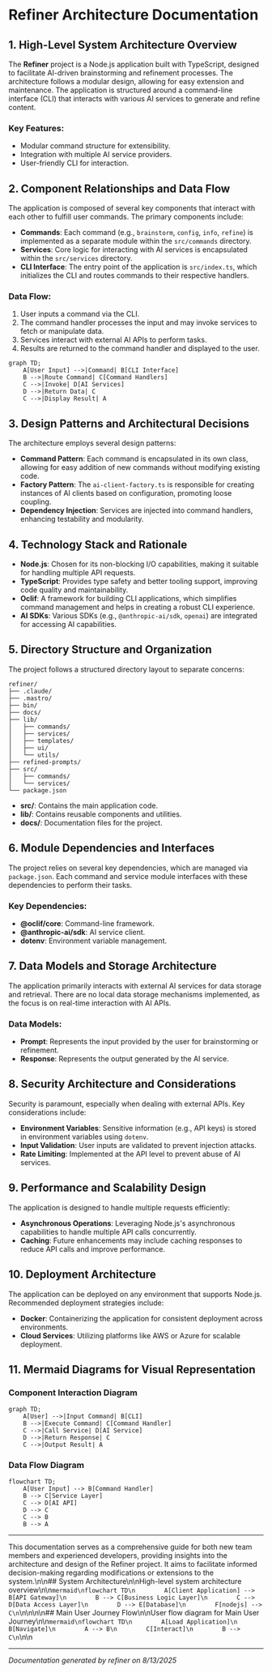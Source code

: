 <!---
This file was automatically generated by refiner
Generated on: 2025-08-13T06:00:37.867Z
Document type: architecture
Title: Architecture Documentation
References: .claude/settings.local.json, .mastro/analytics.json, lib/commands/config.d.ts, lib/commands/config.js, lib/utils/config.d.ts, lib/utils/config.js, refined-prompts/generative-prompt-2025-08-09T21-33-56-948Z.json, refined-prompts/generative-prompt-2025-08-09T21-38-47-439Z.json, src/commands/config.ts, src/utils/config.ts, bin/dev, bin/run, lib/index.d.ts, lib/index.js, lib/commands/brainstorm.d.ts, lib/commands/brainstorm.js, lib/commands/info.d.ts, lib/commands/info.js, lib/commands/refine.d.ts, lib/commands/refine.js

To prevent this file from being overwritten, add custom content
between the CUSTOM_START and CUSTOM_END markers below.
--->

# Refiner Architecture Documentation

## 1. High-Level System Architecture Overview

The **Refiner** project is a Node.js application built with TypeScript, designed to facilitate AI-driven brainstorming and refinement processes. The architecture follows a modular design, allowing for easy extension and maintenance. The application is structured around a command-line interface (CLI) that interacts with various AI services to generate and refine content.

### Key Features:
- Modular command structure for extensibility.
- Integration with multiple AI service providers.
- User-friendly CLI for interaction.

## 2. Component Relationships and Data Flow

The application is composed of several key components that interact with each other to fulfill user commands. The primary components include:

- **Commands**: Each command (e.g., `brainstorm`, `config`, `info`, `refine`) is implemented as a separate module within the `src/commands` directory.
- **Services**: Core logic for interacting with AI services is encapsulated within the `src/services` directory.
- **CLI Interface**: The entry point of the application is `src/index.ts`, which initializes the CLI and routes commands to their respective handlers.

### Data Flow:
1. User inputs a command via the CLI.
2. The command handler processes the input and may invoke services to fetch or manipulate data.
3. Services interact with external AI APIs to perform tasks.
4. Results are returned to the command handler and displayed to the user.

```mermaid
graph TD;
    A[User Input] -->|Command| B[CLI Interface]
    B -->|Route Command| C[Command Handlers]
    C -->|Invoke| D[AI Services]
    D -->|Return Data| C
    C -->|Display Result| A
```

## 3. Design Patterns and Architectural Decisions

The architecture employs several design patterns:

- **Command Pattern**: Each command is encapsulated in its own class, allowing for easy addition of new commands without modifying existing code.
- **Factory Pattern**: The `ai-client-factory.ts` is responsible for creating instances of AI clients based on configuration, promoting loose coupling.
- **Dependency Injection**: Services are injected into command handlers, enhancing testability and modularity.

## 4. Technology Stack and Rationale

- **Node.js**: Chosen for its non-blocking I/O capabilities, making it suitable for handling multiple API requests.
- **TypeScript**: Provides type safety and better tooling support, improving code quality and maintainability.
- **Oclif**: A framework for building CLI applications, which simplifies command management and helps in creating a robust CLI experience.
- **AI SDKs**: Various SDKs (e.g., `@anthropic-ai/sdk`, `openai`) are integrated for accessing AI capabilities.

## 5. Directory Structure and Organization

The project follows a structured directory layout to separate concerns:

```
refiner/
├── .claude/
├── .mastro/
├── bin/
├── docs/
├── lib/
│   ├── commands/
│   ├── services/
│   ├── templates/
│   ├── ui/
│   └── utils/
├── refined-prompts/
├── src/
│   ├── commands/
│   └── services/
└── package.json
```

- **src/**: Contains the main application code.
- **lib/**: Contains reusable components and utilities.
- **docs/**: Documentation files for the project.

## 6. Module Dependencies and Interfaces

The project relies on several key dependencies, which are managed via `package.json`. Each command and service module interfaces with these dependencies to perform their tasks.

### Key Dependencies:
- **@oclif/core**: Command-line framework.
- **@anthropic-ai/sdk**: AI service client.
- **dotenv**: Environment variable management.

## 7. Data Models and Storage Architecture

The application primarily interacts with external AI services for data storage and retrieval. There are no local data storage mechanisms implemented, as the focus is on real-time interaction with AI APIs.

### Data Models:
- **Prompt**: Represents the input provided by the user for brainstorming or refinement.
- **Response**: Represents the output generated by the AI service.

## 8. Security Architecture and Considerations

Security is paramount, especially when dealing with external APIs. Key considerations include:

- **Environment Variables**: Sensitive information (e.g., API keys) is stored in environment variables using `dotenv`.
- **Input Validation**: User inputs are validated to prevent injection attacks.
- **Rate Limiting**: Implemented at the API level to prevent abuse of AI services.

## 9. Performance and Scalability Design

The application is designed to handle multiple requests efficiently:

- **Asynchronous Operations**: Leveraging Node.js's asynchronous capabilities to handle multiple API calls concurrently.
- **Caching**: Future enhancements may include caching responses to reduce API calls and improve performance.

## 10. Deployment Architecture

The application can be deployed on any environment that supports Node.js. Recommended deployment strategies include:

- **Docker**: Containerizing the application for consistent deployment across environments.
- **Cloud Services**: Utilizing platforms like AWS or Azure for scalable deployment.

## 11. Mermaid Diagrams for Visual Representation

### Component Interaction Diagram

```mermaid
graph TD;
    A[User] -->|Input Command| B[CLI]
    B -->|Execute Command| C[Command Handler]
    C -->|Call Service| D[AI Service]
    D -->|Return Response| C
    C -->|Output Result| A
```

### Data Flow Diagram

```mermaid
flowchart TD;
    A[User Input] --> B[Command Handler]
    B --> C[Service Layer]
    C --> D[AI API]
    D --> C
    C --> B
    B --> A
```

---

This documentation serves as a comprehensive guide for both new team members and experienced developers, providing insights into the architecture and design of the Refiner project. It aims to facilitate informed decision-making regarding modifications or extensions to the system.\n\n## System Architecture\n\nHigh-level system architecture overview\n\n```mermaid\nflowchart TD\n        A[Client Application] --> B[API Gateway]\n        B --> C[Business Logic Layer]\n        C --> D[Data Access Layer]\n        D --> E[Database]\n        F[nodejs] --> C\n```\n\n\n\n## Main User Journey Flow\n\nUser flow diagram for Main User Journey\n\n```mermaid\nflowchart TD\n        A[Load Application]\n        B[Navigate]\n        A --> B\n        C[Interact]\n        B --> C\n```\n\n

---

<!-- CUSTOM_START -->
<!-- Add your custom content here - it will be preserved during regeneration -->
<!-- CUSTOM_END -->

*Documentation generated by refiner on 8/13/2025*